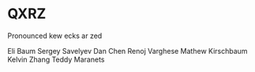 # QXRZ
Pronounced kew ecks ar zed

Eli Baum	Sergey Savelyev
Dan Chen	Renoj Varghese
Mathew Kirschbaum	Kelvin Zhang
Teddy Maranets

